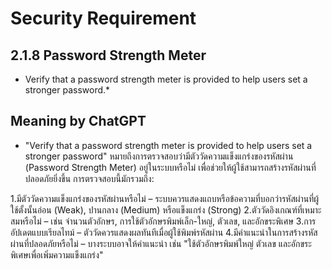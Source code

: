 # Security Requirement
## 2.1.8 Password Strength Meter

   * Verify that a password strength meter is provided to help users set 
a stronger password.*

## Meaning by ChatGPT
  * "Verify that a password strength meter is provided to help users set a stronger password" หมายถึงการตรวจสอบว่ามีตัววัดความแข็งแกร่งของรหัสผ่าน (Password Strength Meter) อยู่ในระบบหรือไม่ เพื่อช่วยให้ผู้ใช้สามารถสร้างรหัสผ่านที่ปลอดภัยยิ่งขึ้น
    การตรวจสอบนี้มักรวมถึง:

1.มีตัววัดความแข็งแกร่งของรหัสผ่านหรือไม่ – ระบบควรแสดงแถบหรือข้อความที่บอกว่ารหัสผ่านที่ผู้ใช้ตั้งนั้นอ่อน (Weak), ปานกลาง (Medium) หรือแข็งแกร่ง (Strong)
2.ตัววัดอิงเกณฑ์ที่เหมาะสมหรือไม่ – เช่น จำนวนตัวอักษร, การใช้ตัวอักษรพิมพ์เล็ก-ใหญ่, ตัวเลข, และอักขระพิเศษ
3.การอัปเดตแบบเรียลไทม์ – ตัววัดควรแสดงผลทันทีเมื่อผู้ใช้พิมพ์รหัสผ่าน
4.มีคำแนะนำในการสร้างรหัสผ่านที่ปลอดภัยหรือไม่ – บางระบบอาจให้คำแนะนำ เช่น "ใช้ตัวอักษรพิมพ์ใหญ่ ตัวเลข และอักขระพิเศษเพื่อเพิ่มความแข็งแกร่ง"


